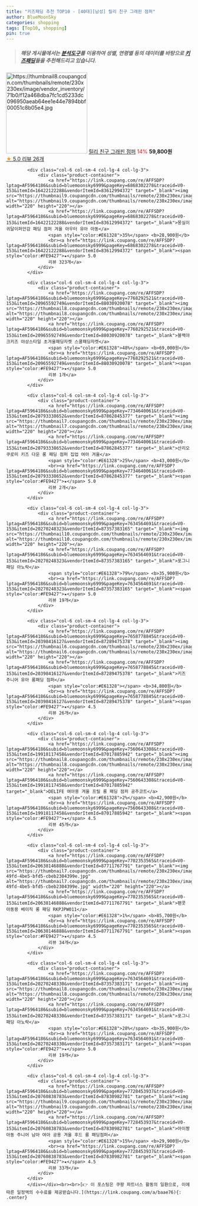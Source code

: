 ```yaml
---
title: "키즈패딩 추천 TOP10 - [40대][남성] 릴리 친구 그래핀 점퍼"
author: BlueMoonSky
categories: shopping
tags: [Top10, shopping]
pin: true
---
```


> ##### 해당 게시물에서는 [**분석도구**](https://itemscout.io/)를 이용하여 **성별**, **연령별** 등의 데이터를 바탕으로 [**키즈패딩**](https://link.coupang.com/a/baae76)들을 추천해드리고 있습니다.
<div class="container"><div class="row">
            <div class="col-6 col-sm-4 col-lg-4 col-lg-3">
                <div class="product-container">
                    <a href="https://link.coupang.com/re/AFFSDP?lptag=AF5964186&subid=bluemoonsky6999&pageKey=7621823337&traceid=V0-153&itemId=20209312390&vendorItemId=87299445925" target="_blank"><img src="https://thumbnail8.coupangcdn.com/thumbnails/remote/230x230ex/image/vendor_inventory/71b0/f12a468dba7fc1cd5233dc096950aeab64ee1e44e7894bbf00051c8b05e4.jpg" alt="https://thumbnail8.coupangcdn.com/thumbnails/remote/230x230ex/image/vendor_inventory/71b0/f12a468dba7fc1cd5233dc096950aeab64ee1e44e7894bbf00051c8b05e4.jpg" width="220" height="220"></a>
                    <a href="https://link.coupang.com/re/AFFSDP?lptag=AF5964186&subid=bluemoonsky6999&pageKey=7621823337&traceid=V0-153&itemId=20209312390&vendorItemId=87299445925" target="_blank">릴리 친구 그래핀 점퍼</a>
                    <span style="color:#E61328">14%</span> <b>59,800원</b>
                    <br><a href="https://link.coupang.com/re/AFFSDP?lptag=AF5964186&subid=bluemoonsky6999&pageKey=7621823337&traceid=V0-153&itemId=20209312390&vendorItemId=87299445925" target="_blank"><span style="color:#FE9427">★</span> 5.0
                    리뷰 26개</a>
                </div>
            </div>
            
            <div class="col-6 col-sm-4 col-lg-4 col-lg-3">
                <div class="product-container">
                    <a href="https://link.coupang.com/re/AFFSDP?lptag=AF5964186&subid=bluemoonsky6999&pageKey=6868302278&traceid=V0-153&itemId=16422122288&vendorItemId=83612994372" target="_blank"><img src="https://thumbnail9.coupangcdn.com/thumbnails/remote/230x230ex/image/vendor_inventory/24d9/36d4eec52500c892fbae031b18b89bd48e163d81323135e325c88d93913c.jpg" alt="https://thumbnail9.coupangcdn.com/thumbnails/remote/230x230ex/image/vendor_inventory/24d9/36d4eec52500c892fbae031b18b89bd48e163d81323135e325c88d93913c.jpg" width="220" height="220"></a>
                    <a href="https://link.coupang.com/re/AFFSDP?lptag=AF5964186&subid=bluemoonsky6999&pageKey=6868302278&traceid=V0-153&itemId=16422122288&vendorItemId=83612994372" target="_blank">몽실이 귀달이퍼안감 패딩 점퍼 겨울 아우터 유아 아동</a>
                    <span style="color:#E61328">35%</span> <b>28,900원</b>
                    <br><a href="https://link.coupang.com/re/AFFSDP?lptag=AF5964186&subid=bluemoonsky6999&pageKey=6868302278&traceid=V0-153&itemId=16422122288&vendorItemId=83612994372" target="_blank"><span style="color:#FE9427">★</span> 5.0
                    리뷰 323개</a>
                </div>
            </div>
            
            <div class="col-6 col-sm-4 col-lg-4 col-lg-3">
                <div class="product-container">
                    <a href="https://link.coupang.com/re/AFFSDP?lptag=AF5964186&subid=bluemoonsky6999&pageKey=7768292521&traceid=V0-153&itemId=20965592749&vendorItemId=88030920078" target="_blank"><img src="https://thumbnail8.coupangcdn.com/thumbnails/remote/230x230ex/image/vendor_inventory/f73c/6ae6c8998a0f7bd31021032809591dcf9db4bcba0b55faff0a4a8c158904.jpg" alt="https://thumbnail8.coupangcdn.com/thumbnails/remote/230x230ex/image/vendor_inventory/f73c/6ae6c8998a0f7bd31021032809591dcf9db4bcba0b55faff0a4a8c158904.jpg" width="220" height="220"></a>
                    <a href="https://link.coupang.com/re/AFFSDP?lptag=AF5964186&subid=bluemoonsky6999&pageKey=7768292521&traceid=V0-153&itemId=20965592749&vendorItemId=88030920078" target="_blank">블랙야크키즈 야상스타일 초겨울패딩자켓 스쿨패딩자켓</a>
                    <span style="color:#E61328">48%</span> <b>69,000원</b>
                    <br><a href="https://link.coupang.com/re/AFFSDP?lptag=AF5964186&subid=bluemoonsky6999&pageKey=7768292521&traceid=V0-153&itemId=20965592749&vendorItemId=88030920078" target="_blank"><span style="color:#FE9427">★</span> 5.0
                    리뷰 1개</a>
                </div>
            </div>
            
            <div class="col-6 col-sm-4 col-lg-4 col-lg-3">
                <div class="product-container">
                    <a href="https://link.coupang.com/re/AFFSDP?lptag=AF5964186&subid=bluemoonsky6999&pageKey=7734640061&traceid=V0-153&itemId=20793338652&vendorItemId=87862845377" target="_blank"><img src="https://thumbnail7.coupangcdn.com/thumbnails/remote/230x230ex/image/vendor_inventory/6d76/f3979fe6da3eb4f58c5560ba665f2b76f081281d8f8b35bbbcfd530c44fe.jpg" alt="https://thumbnail7.coupangcdn.com/thumbnails/remote/230x230ex/image/vendor_inventory/6d76/f3979fe6da3eb4f58c5560ba665f2b76f081281d8f8b35bbbcfd530c44fe.jpg" width="220" height="220"></a>
                    <a href="https://link.coupang.com/re/AFFSDP?lptag=AF5964186&subid=bluemoonsky6999&pageKey=7734640061&traceid=V0-153&itemId=20793338652&vendorItemId=87862845377" target="_blank">산리오 쿠로미 키즈 다운 롱 패딩 점퍼 집업 여아 겨울</a>
                    <span style="color:#E61328">25%</span> <b>43,000원</b>
                    <br><a href="https://link.coupang.com/re/AFFSDP?lptag=AF5964186&subid=bluemoonsky6999&pageKey=7734640061&traceid=V0-153&itemId=20793338652&vendorItemId=87862845377" target="_blank"><span style="color:#FE9427">★</span> 5.0
                    리뷰 2개</a>
                </div>
            </div>
            
            <div class="col-6 col-sm-4 col-lg-4 col-lg-3">
                <div class="product-container">
                    <a href="https://link.coupang.com/re/AFFSDP?lptag=AF5964186&subid=bluemoonsky6999&pageKey=7634564691&traceid=V0-153&itemId=20270248323&vendorItemId=87357383165" target="_blank"><img src="https://thumbnail10.coupangcdn.com/thumbnails/remote/230x230ex/image/vendor_inventory/8846/10413a1940bda0bc749c2a13879d073c1dde62a1ebea211c89715e32b6fe.jpg" alt="https://thumbnail10.coupangcdn.com/thumbnails/remote/230x230ex/image/vendor_inventory/8846/10413a1940bda0bc749c2a13879d073c1dde62a1ebea211c89715e32b6fe.jpg" width="220" height="220"></a>
                    <a href="https://link.coupang.com/re/AFFSDP?lptag=AF5964186&subid=bluemoonsky6999&pageKey=7634564691&traceid=V0-153&itemId=20270248323&vendorItemId=87357383165" target="_blank">포그니 패딩 아노락</a>
                    <span style="color:#E61328">79%</span> <b>35,900원</b>
                    <br><a href="https://link.coupang.com/re/AFFSDP?lptag=AF5964186&subid=bluemoonsky6999&pageKey=7634564691&traceid=V0-153&itemId=20270248323&vendorItemId=87357383165" target="_blank"><span style="color:#FE9427">★</span> 5.0
                    리뷰 19개</a>
                </div>
            </div>
            
            <div class="col-6 col-sm-4 col-lg-4 col-lg-3">
                <div class="product-container">
                    <a href="https://link.coupang.com/re/AFFSDP?lptag=AF5964186&subid=bluemoonsky6999&pageKey=7658778845&traceid=V0-153&itemId=20398416127&vendorItemId=87289475378" target="_blank"><img src="https://thumbnail6.coupangcdn.com/thumbnails/remote/230x230ex/image/vendor_inventory/03aa/d9022ad26ac8ae6e2a6755e79b0e5ce8ec3e01f31181b813bc7922e6b9db.jpg" alt="https://thumbnail6.coupangcdn.com/thumbnails/remote/230x230ex/image/vendor_inventory/03aa/d9022ad26ac8ae6e2a6755e79b0e5ce8ec3e01f31181b813bc7922e6b9db.jpg" width="220" height="220"></a>
                    <a href="https://link.coupang.com/re/AFFSDP?lptag=AF5964186&subid=bluemoonsky6999&pageKey=7658778845&traceid=V0-153&itemId=20398416127&vendorItemId=87289475378" target="_blank">키즈 주니어 유아 롱패딩 점퍼</a>
                    <span style="color:#E61328"></span> <b>34,800원</b>
                    <br><a href="https://link.coupang.com/re/AFFSDP?lptag=AF5964186&subid=bluemoonsky6999&pageKey=7658778845&traceid=V0-153&itemId=20398416127&vendorItemId=87289475378" target="_blank"><span style="color:#FE9427">★</span> 4.5
                    리뷰 26개</a>
                </div>
            </div>
            
            <div class="col-6 col-sm-4 col-lg-4 col-lg-3">
                <div class="product-container">
                    <a href="https://link.coupang.com/re/AFFSDP?lptag=AF5964186&subid=bluemoonsky6999&pageKey=7560643308&traceid=V0-153&itemId=19918117458&vendorItemId=87017885942" target="_blank"><img src="https://thumbnail8.coupangcdn.com/thumbnails/remote/230x230ex/image/vendor_inventory/6636/67976b18e52ef2c7006f5876a81c142f9d1bfff29951765c1b5337166657.jpg" alt="https://thumbnail8.coupangcdn.com/thumbnails/remote/230x230ex/image/vendor_inventory/6636/67976b18e52ef2c7006f5876a81c142f9d1bfff29951765c1b5337166657.jpg" width="220" height="220"></a>
                    <a href="https://link.coupang.com/re/AFFSDP?lptag=AF5964186&subid=bluemoonsky6999&pageKey=7560643308&traceid=V0-153&itemId=19918117458&vendorItemId=87017885942" target="_blank">DELIFE 여아용 겨울 프릴 롱 패딩 점퍼 공주코트</a>
                    <span style="color:#E61328">2%</span> <b>42,900원</b>
                    <br><a href="https://link.coupang.com/re/AFFSDP?lptag=AF5964186&subid=bluemoonsky6999&pageKey=7560643308&traceid=V0-153&itemId=19918117458&vendorItemId=87017885942" target="_blank"><span style="color:#FE9427">★</span> 4.5
                    리뷰 45개</a>
                </div>
            </div>
            
            <div class="col-6 col-sm-4 col-lg-4 col-lg-3">
                <div class="product-container">
                    <a href="https://link.coupang.com/re/AFFSDP?lptag=AF5964186&subid=bluemoonsky6999&pageKey=7702353565&traceid=V0-153&itemId=20638146888&vendorItemId=87711767791" target="_blank"><img src="https://thumbnail7.coupangcdn.com/thumbnails/remote/230x230ex/image/retail/images/2023/11/08/17/7/0538aee4-49fd-4be5-bfd5-cbeb2304399e.jpg" alt="https://thumbnail7.coupangcdn.com/thumbnails/remote/230x230ex/image/retail/images/2023/11/08/17/7/0538aee4-49fd-4be5-bfd5-cbeb2304399e.jpg" width="220" height="220"></a>
                    <a href="https://link.coupang.com/re/AFFSDP?lptag=AF5964186&subid=bluemoonsky6999&pageKey=7702353565&traceid=V0-153&itemId=20638146888&vendorItemId=87711767791" target="_blank">팬콧 아동용 베이직 롱 패딩 RKPJPW011</a>
                    <span style="color:#E61328">1%</span> <b>85,700원</b>
                    <br><a href="https://link.coupang.com/re/AFFSDP?lptag=AF5964186&subid=bluemoonsky6999&pageKey=7702353565&traceid=V0-153&itemId=20638146888&vendorItemId=87711767791" target="_blank"><span style="color:#FE9427">★</span> 4.5
                    리뷰 34개</a>
                </div>
            </div>
            
            <div class="col-6 col-sm-4 col-lg-4 col-lg-3">
                <div class="product-container">
                    <a href="https://link.coupang.com/re/AFFSDP?lptag=AF5964186&subid=bluemoonsky6999&pageKey=7634564691&traceid=V0-153&itemId=20270248330&vendorItemId=87357383171" target="_blank"><img src="https://thumbnail8.coupangcdn.com/thumbnails/remote/230x230ex/image/vendor_inventory/d345/d2a1d914439cc1aff174db701ea10de01da99e48e8e4241f2d356f648f6e.jpg" alt="https://thumbnail8.coupangcdn.com/thumbnails/remote/230x230ex/image/vendor_inventory/d345/d2a1d914439cc1aff174db701ea10de01da99e48e8e4241f2d356f648f6e.jpg" width="220" height="220"></a>
                    <a href="https://link.coupang.com/re/AFFSDP?lptag=AF5964186&subid=bluemoonsky6999&pageKey=7634564691&traceid=V0-153&itemId=20270248330&vendorItemId=87357383171" target="_blank">포그니 패딩 아노락</a>
                    <span style="color:#E61328">28%</span> <b>35,900원</b>
                    <br><a href="https://link.coupang.com/re/AFFSDP?lptag=AF5964186&subid=bluemoonsky6999&pageKey=7634564691&traceid=V0-153&itemId=20270248330&vendorItemId=87357383171" target="_blank"><span style="color:#FE9427">★</span> 5.0
                    리뷰 19개</a>
                </div>
            </div>
            
            <div class="col-6 col-sm-4 col-lg-4 col-lg-3">
                <div class="product-container">
                    <a href="https://link.coupang.com/re/AFFSDP?lptag=AF5964186&subid=bluemoonsky6999&pageKey=7728453937&traceid=V0-153&itemId=20760838783&vendorItemId=87830982781" target="_blank"><img src="https://thumbnail9.coupangcdn.com/thumbnails/remote/230x230ex/image/vendor_inventory/6413/5cc965cc12cb02c241432d17c3b8f40ba3387c04bfe0b9e63fb8a4d74852.jpg" alt="https://thumbnail9.coupangcdn.com/thumbnails/remote/230x230ex/image/vendor_inventory/6413/5cc965cc12cb02c241432d17c3b8f40ba3387c04bfe0b9e63fb8a4d74852.jpg" width="220" height="220"></a>
                    <a href="https://link.coupang.com/re/AFFSDP?lptag=AF5964186&subid=bluemoonsky6999&pageKey=7728453937&traceid=V0-153&itemId=20760838783&vendorItemId=87830982781" target="_blank">아이짱 아동 주니어 남아 여아 공용 겨울 후드 롱 패딩점퍼</a>
                    <span style="color:#E61328">15%</span> <b>29,900원</b>
                    <br><a href="https://link.coupang.com/re/AFFSDP?lptag=AF5964186&subid=bluemoonsky6999&pageKey=7728453937&traceid=V0-153&itemId=20760838783&vendorItemId=87830982781" target="_blank"><span style="color:#FE9427">★</span> 4.5
                    리뷰 33개</a>
                </div>
            </div>
            </div></div><br><br>[👉 이 포스팅은 쿠팡 파트너스 활동의 일환으로, 이에 따른 일정액의 수수료를 제공받습니다.](https://link.coupang.com/a/baae76){: .center}